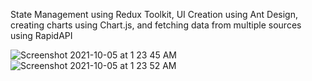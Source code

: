 State Management using Redux Toolkit, UI Creation using Ant Design, creating charts using Chart.js, and fetching data from multiple sources using RapidAPI 


![Screenshot 2021-10-05 at 1 23 45 AM](https://user-images.githubusercontent.com/25020009/135915686-b0477a23-94fe-44ae-a5d9-61d1f168e3c2.png)
![Screenshot 2021-10-05 at 1 23 52 AM](https://user-images.githubusercontent.com/25020009/135915696-6f309914-2c6f-4042-bb5b-36b119e0d003.png)
